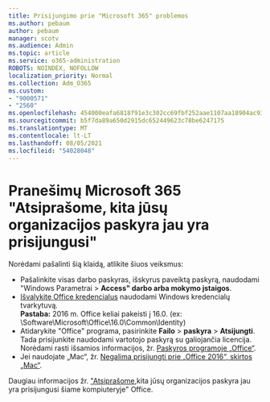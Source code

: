 ```yaml
---
title: Prisijungimo prie "Microsoft 365" problemos
ms.author: pebaum
author: pebaum
manager: scotv
ms.audience: Admin
ms.topic: article
ms.service: o365-administration
ROBOTS: NOINDEX, NOFOLLOW
localization_priority: Normal
ms.collection: Adm_O365
ms.custom:
- "9000571"
- "2560"
ms.openlocfilehash: 454000eafa6818f91e3c302cc69fbf252aae1107aa18904ac93a4756d4db642b
ms.sourcegitcommit: b5f7da89a650d2915dc652449623c78be6247175
ms.translationtype: MT
ms.contentlocale: lt-LT
ms.lasthandoff: 08/05/2021
ms.locfileid: "54028048"
---
```

# <a name="fixing-the-microsoft-365-apps-sorry-another-account-from-your-organization-is-already-signed-in-message"></a>Pranešimų Microsoft 365 "Atsiprašome, kita jūsų organizacijos paskyra jau yra prisijungusi"

Norėdami pašalinti šią klaidą, atlikite šiuos veiksmus:

- Pašalinkite visas darbo paskyras, išskyrus paveiktą paskyrą, naudodami "Windows Parametrai > **Access" darbo arba mokymo įstaigos**.
- [Išvalykite Office kredencialus](https://docs.microsoft.com/office/troubleshoot/error-messages/another-account-already-signed-in#step-3-clear-cached-credentials-on-the-computer) naudodami Windows kredencialų tvarkytuvą.<br/>
    **Pastaba:** 2016 m. Office keliai pakeisti į 16.0. (ex: \Software\Microsoft\Office\16.0\Common\Identity\)
- Atidarykite "Office" programa, pasirinkite **Failo**  >  **paskyra**  >  **Atsijungti**. Tada prisijunkite naudodami vartotojo paskyrą su galiojančia licencija. Norėdami rasti išsamios informacijos, žr. [Paskyros programoje „Office“](https://support.office.com/article/accounts-in-office-628ea040-f265-49de-b986-be09c3ebf8a9).
- Jei naudojate „Mac“, žr. [Negalima prisijungti prie „Office 2016“, skirtos „Mac“](https://docs.microsoft.com/office365/troubleshoot/authentication/sign-in-to-office-2016-for-mac-fail).

Daugiau informacijos žr. ["Atsiprašome,](https://docs.microsoft.com/office/troubleshoot/error-messages/another-account-already-signed-in)kita jūsų organizacijos paskyra jau yra prisijungusi šiame kompiuteryje" Office.